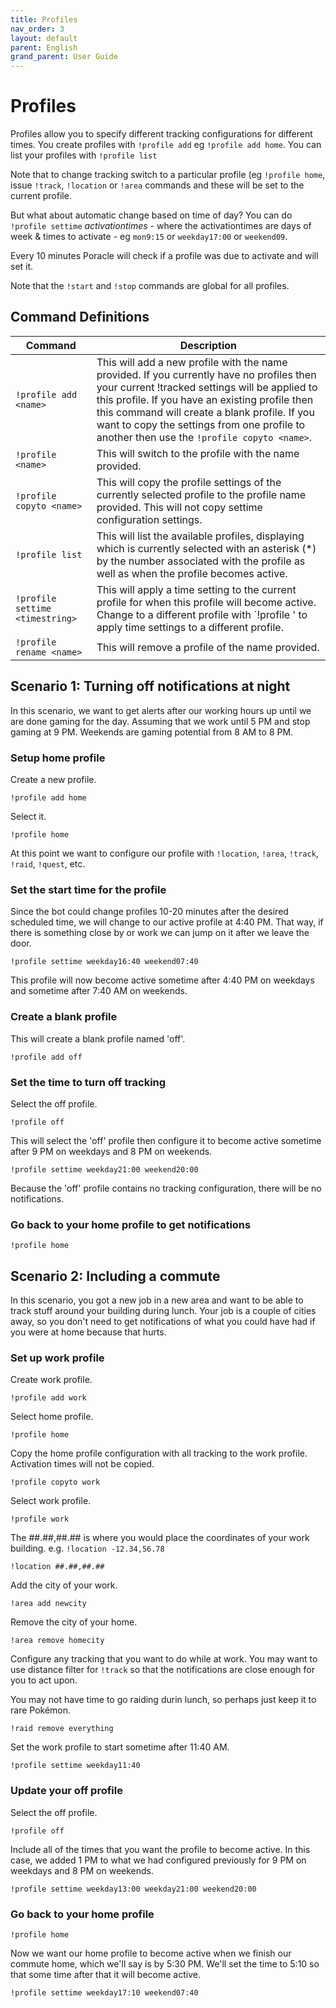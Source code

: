 ```yaml
---
title: Profiles
nav_order: 3
layout: default
parent: English
grand_parent: User Guide
---
```


# Profiles
Profiles allow you to specify different tracking configurations for different times.
You create profiles with `!profile add` eg `!profile add home`.  You can list your profiles with `!profile list`

Note that to change tracking switch to a particular profile (eg `!profile home`, issue `!track`, `!location` or `!area` commands and these will be set to the current profile.

But what about automatic change based on time of day?  You can do 
`!profile settime` _activationtimes_ - where the activationtimes are 
days of week & times to activate - eg `mon9:15` or `weekday17:00` or 
`weekend09`.

Every 10 minutes Poracle will check if a profile was due to activate and will set it.

Note that the `!start` and `!stop` commands are global for all profiles.

## Command Definitions

|Command|Description|
|---|---|
|`!profile add <name>`|This will add a new profile with the name provided. If you currently have no profiles then your current !tracked settings will be applied to this profile. If you have an existing profile then this command will create a blank profile. If you want to copy the settings from one profile to another then use the `!profile copyto <name>`.|
|`!profile <name>`|This will switch to the profile with the name provided.|
|`!profile copyto <name>`|This will copy the profile settings of the currently selected profile to the profile name provided. This will not copy settime configuration settings.|
|`!profile list`|This will list the available profiles, displaying which is currently selected with an asterisk (*) by the number associated with the profile as well as when the profile becomes active.|
|`!profile settime <timestring>`|This will apply a time setting to the current profile for when this profile will become active. Change to a different profile with `!profile <name>' to apply time settings to a different profile.|
|`!profile rename <name>`|This will remove a profile of the name provided.|

## Scenario 1: Turning off notifications at night
In this scenario, we want to get alerts after our working hours up until we are done gaming for the day. Assuming that we work until 5 PM and stop gaming at 9 PM. Weekends are gaming potential from 8 AM to 8 PM.

### Setup home profile
Create a new profile.

`!profile add home`

Select it.

`!profile home`

At this point we want to configure our profile with `!location`, `!area`, `!track`, `!raid`, `!quest`, etc.

### Set the start time for the profile
Since the bot could change profiles 10-20 minutes after the desired scheduled time, we will change to our active profile at 4:40 PM. That way, if there is something close by or work we can jump on it after we leave the door.

`!profile settime weekday16:40 weekend07:40`

This profile will now become active sometime after 4:40 PM on weekdays and sometime after 7:40 AM on weekends.

### Create a blank profile
This will create a blank profile named 'off'.

`!profile add off`

### Set the time to turn off tracking
Select the off profile.

`!profile off`

This will select the 'off' profile then configure it to become active sometime after 9 PM on weekdays and 8 PM on weekends.

`!profile settime weekday21:00 weekend20:00`

Because the 'off' profile contains no tracking configuration, there will be no notifications.

### Go back to your home profile to get notifications
`!profile home`

## Scenario 2: Including a commute
In this scenario, you got a new job in a new area and want to be able to track stuff around your building during lunch. Your job is a couple of cities away, so you don't need to get notifications of what you could have had if you were at home because that hurts.

### Set up work profile
Create work profile.

`!profile add work`

Select home profile.

`!profile home`

Copy the home profile configuration with all tracking to the work profile. Activation times will not be copied.

`!profile copyto work`

Select work profile.

`!profile work`

The ##.##,##.## is where you would place the coordinates of your work building. e.g. `!location -12.34,56.78`

`!location ##.##,##.##`

Add the city of your work.

`!area add newcity`

Remove the city of your home.

`!area remove homecity`

Configure any tracking that you want to do while at work. You may want to use distance filter for `!track` so that the notifications are close enough for you to act upon.

You may not have time to go raiding durin lunch, so perhaps just keep it to rare Pokémon.
 
`!raid remove everything`

Set the work profile to start sometime after 11:40 AM.

`!profile settime weekday11:40`

### Update your off profile
Select the off profile.

`!profile off`

Include all of the times that you want the profile to become active. In this case, we added 1 PM to what we had configured previously for 9 PM on weekdays and 8 PM on weekends.

`!profile settime weekday13:00 weekday21:00 weekend20:00`

### Go back to your home profile
`!profile home`

Now we want our home profile to become active when we finish our commute home, which we'll say is by 5:30 PM. We'll set the time to 5:10 so that some time after that it will become active.

`!profile settime weekday17:10 weekend07:40`
